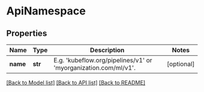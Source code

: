 # ApiNamespace

## Properties
Name | Type | Description | Notes
------------ | ------------- | ------------- | -------------
**name** | **str** | E.g. &#39;kubeflow.org/pipelines/v1&#39; or &#39;myorganization.com/ml/v1&#39;. | [optional] 

[[Back to Model list]](../README.md#documentation-for-models) [[Back to API list]](../README.md#documentation-for-api-endpoints) [[Back to README]](../README.md)


